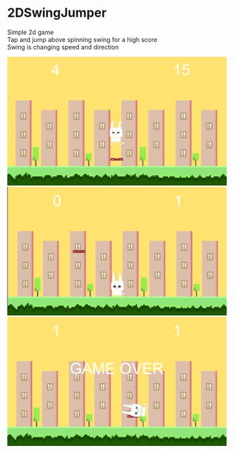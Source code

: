 # 2DSwingJumper

Simple 2d game </br>
Tap and jump above spinning swing for a high score </br>
Swing is changing speed and direction

<img src = "images/0.png" width="600">
<img src = "images/1.png" width="600">
<img src = "images/2.png" width="600">
